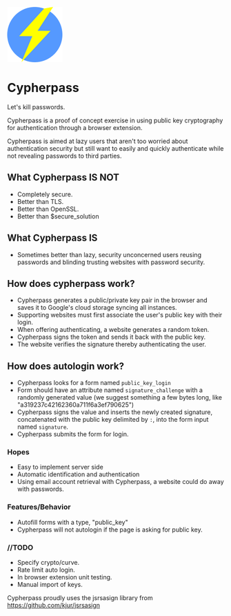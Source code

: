 ![Cypherpass](/img/cypher_128.png)

# Cypherpass

Let's kill passwords.

Cypherpass is a proof of concept exercise in using public key cryptography for
authentication through a browser extension.

Cypherpass is aimed at lazy users that aren't too worried about authentication
security but still want to easily and quickly authenticate while not revealing
passwords to third parties.

## What Cypherpass **IS NOT**
 - Completely secure.
 - Better than TLS.
 - Better than OpenSSL.
 - Better than $secure_solution

## What Cypherpass **IS**
 - Sometimes better than lazy, security unconcerned users reusing passwords
   and blinding trusting websites with password security.

## How does cypherpass work?
- Cypherpass generates a public/private key pair in the browser and saves it to
  Google's cloud storage syncing all instances.
- Supporting websites must first associate the user's public key with their login.
- When offering authenticating, a website generates a random token.
- Cypherpass signs the token and sends it back with the public key.
- The website verifies the signature thereby authenticating the user.

## How does autologin work?
- Cypherpass looks for a form named `public_key_login`
- Form should have an attribute named `signature_challenge`
  with a randomly generated value (we suggest something a few bytes
  long, like "a319237c42162360a711f6a3ef790625")
- Cypherpass signs the value and inserts the newly created signature, concatenated
  with the public key delimited by `:`, into the form input named `signature`.
- Cypherpass submits the form for login.

### Hopes
 - Easy to implement server side
 - Automatic identification and authentication
 - Using email account retrieval with Cypherpass, a website could do away with
   passwords.

### Features/Behavior
- Autofill forms with a type, "public_key"
- Cypherpass will not autologin if the page is asking for public key.

### //TODO
- Specify crypto/curve.
- Rate limit auto login.
- In browser extension unit testing.
- Manual import of keys.

Cypherpass proudly uses the jsrsasign library from
https://github.com/kjur/jsrsasign
